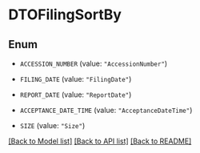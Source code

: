 # DTOFilingSortBy

## Enum


* `ACCESSION_NUMBER` (value: `"AccessionNumber"`)

* `FILING_DATE` (value: `"FilingDate"`)

* `REPORT_DATE` (value: `"ReportDate"`)

* `ACCEPTANCE_DATE_TIME` (value: `"AcceptanceDateTime"`)

* `SIZE` (value: `"Size"`)


[[Back to Model list]](../README.md#documentation-for-models) [[Back to API list]](../README.md#documentation-for-api-endpoints) [[Back to README]](../README.md)


